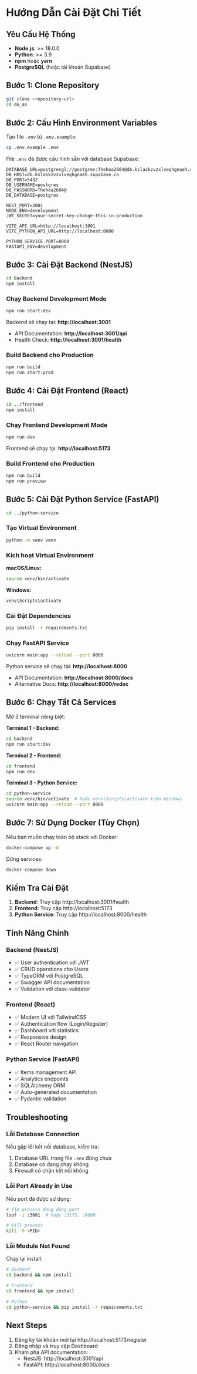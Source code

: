 # Hướng Dẫn Cài Đặt Chi Tiết

## Yêu Cầu Hệ Thống

- **Node.js**: >= 18.0.0
- **Python**: >= 3.9
- **npm** hoặc **yarn**
- **PostgreSQL** (hoặc tài khoản Supabase)

## Bước 1: Clone Repository

```bash
git clone <repository-url>
cd do_an
```

## Bước 2: Cấu Hình Environment Variables

Tạo file `.env` từ `.env.example`:

```bash
cp .env.example .env
```

File `.env` đã được cấu hình sẵn với database Supabase:

```env
DATABASE_URL=postgresql://postgres:Thehoa2604@db.kslaskzvzxlveqhgnaeh.supabase.co:5432/postgres
DB_HOST=db.kslaskzvzxlveqhgnaeh.supabase.co
DB_PORT=5432
DB_USERNAME=postgres
DB_PASSWORD=Thehoa2604@
DB_DATABASE=postgres

NEST_PORT=3001
NODE_ENV=development
JWT_SECRET=your-secret-key-change-this-in-production

VITE_API_URL=http://localhost:3001
VITE_PYTHON_API_URL=http://localhost:8000

PYTHON_SERVICE_PORT=8000
FASTAPI_ENV=development
```

## Bước 3: Cài Đặt Backend (NestJS)

```bash
cd backend
npm install
```

### Chạy Backend Development Mode

```bash
npm run start:dev
```

Backend sẽ chạy tại: **http://localhost:3001**
- API Documentation: **http://localhost:3001/api**
- Health Check: **http://localhost:3001/health**

### Build Backend cho Production

```bash
npm run build
npm run start:prod
```

## Bước 4: Cài Đặt Frontend (React)

```bash
cd ../frontend
npm install
```

### Chạy Frontend Development Mode

```bash
npm run dev
```

Frontend sẽ chạy tại: **http://localhost:5173**

### Build Frontend cho Production

```bash
npm run build
npm run preview
```

## Bước 5: Cài Đặt Python Service (FastAPI)

```bash
cd ../python-service
```

### Tạo Virtual Environment

```bash
python -m venv venv
```

### Kích hoạt Virtual Environment

**macOS/Linux:**
```bash
source venv/bin/activate
```

**Windows:**
```bash
venv\Scripts\activate
```

### Cài Đặt Dependencies

```bash
pip install -r requirements.txt
```

### Chạy FastAPI Service

```bash
uvicorn main:app --reload --port 8000
```

Python service sẽ chạy tại: **http://localhost:8000**
- API Documentation: **http://localhost:8000/docs**
- Alternative Docs: **http://localhost:8000/redoc**

## Bước 6: Chạy Tất Cả Services

Mở 3 terminal riêng biệt:

**Terminal 1 - Backend:**
```bash
cd backend
npm run start:dev
```

**Terminal 2 - Frontend:**
```bash
cd frontend
npm run dev
```

**Terminal 3 - Python Service:**
```bash
cd python-service
source venv/bin/activate  # hoặc venv\Scripts\activate trên Windows
uvicorn main:app --reload --port 8000
```

## Bước 7: Sử Dụng Docker (Tùy Chọn)

Nếu bạn muốn chạy toàn bộ stack với Docker:

```bash
docker-compose up -d
```

Dừng services:
```bash
docker-compose down
```

## Kiểm Tra Cài Đặt

1. **Backend**: Truy cập http://localhost:3001/health
2. **Frontend**: Truy cập http://localhost:5173
3. **Python Service**: Truy cập http://localhost:8000/health

## Tính Năng Chính

### Backend (NestJS)
- ✅ User authentication với JWT
- ✅ CRUD operations cho Users
- ✅ TypeORM với PostgreSQL
- ✅ Swagger API documentation
- ✅ Validation với class-validator

### Frontend (React)
- ✅ Modern UI với TailwindCSS
- ✅ Authentication flow (Login/Register)
- ✅ Dashboard với statistics
- ✅ Responsive design
- ✅ React Router navigation

### Python Service (FastAPI)
- ✅ Items management API
- ✅ Analytics endpoints
- ✅ SQLAlchemy ORM
- ✅ Auto-generated documentation
- ✅ Pydantic validation

## Troubleshooting

### Lỗi Database Connection

Nếu gặp lỗi kết nối database, kiểm tra:
1. Database URL trong file `.env` đúng chưa
2. Database có đang chạy không
3. Firewall có chặn kết nối không

### Lỗi Port Already in Use

Nếu port đã được sử dụng:
```bash
# Tìm process đang dùng port
lsof -i :3001  # hoặc :5173, :8000

# Kill process
kill -9 <PID>
```

### Lỗi Module Not Found

Chạy lại install:
```bash
# Backend
cd backend && npm install

# Frontend
cd frontend && npm install

# Python
cd python-service && pip install -r requirements.txt
```

## Next Steps

1. Đăng ký tài khoản mới tại http://localhost:5173/register
2. Đăng nhập và truy cập Dashboard
3. Khám phá API documentation:
   - NestJS: http://localhost:3001/api
   - FastAPI: http://localhost:8000/docs
